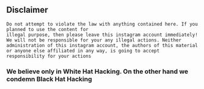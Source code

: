 ## Disclaimer

    Do not attempt to violate the law with anything contained here. If you planned to use the content for
    illegal purpose, then please leave this instagram account immediately! We will not be responsible for your any illegal actions. Neither administration of this instagram account, the authors of this material
    or anyone else affiliated in any way, is going to accept responsibility for your actions

### We believe only in White Hat Hacking. On the other hand we condemn Black Hat Hacking
